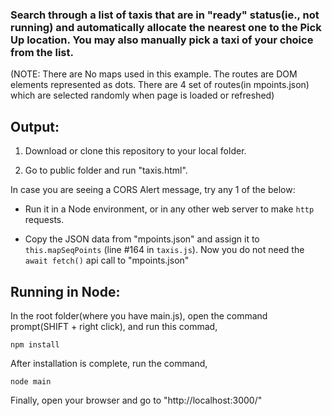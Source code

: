 ### Search through a list of taxis that are in "ready" status(ie., not running) and automatically allocate the nearest one to the Pick Up location. You may also manually pick a taxi of your choice from the list.
(NOTE: There are No maps used in this example. The routes are DOM elements represented as dots. There are 4 set of routes(in mpoints.json) which are selected randomly when page is loaded or refreshed)



## Output:

1) Download or clone this repository to your local folder.

2) Go to public folder and run "taxis.html".

In case you are seeing a CORS Alert message, try any 1 of the below:

- Run it in a Node environment, or in any other web server to make `http` requests.

- Copy the JSON data from "mpoints.json" and assign it to `this.mapSeqPoints` (line #164 in `taxis.js`). Now you do not need the `await fetch()` api call to "mpoints.json"


## Running in Node:

In the root folder(where you have main.js), open the command prompt(SHIFT + right click), and run this commad,

```
npm install
```

After installation is complete, run the command,

```
node main
```

Finally, open your browser and go to "http://localhost:3000/"


